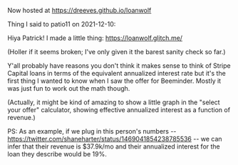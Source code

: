 Now hosted at https://dreeves.github.io/loanwolf

Thing I said to patio11 on 2021-12-10:

Hiya Patrick! I made a little thing:
https://loanwolf.glitch.me/

(Holler if it seems broken; I've only given it the barest sanity check so far.)

Y'all probably have reasons you don't think it makes sense to think of Stripe Capital loans in terms of the equivalent annualized interest rate but it's the first thing I wanted to know when I saw the offer for Beeminder. Mostly it was just fun to work out the math though.

(Actually, it might be kind of amazing to show a little graph in the "select your offer" calculator, showing effective annualized interest as a function of revenue.)

PS: As an example, if we plug in this person's numbers -- https://twitter.com/shaneharter/status/1469041854238785536 -- we can infer that their revenue is $37.9k/mo and their annualized interest for the loan they describe would be 19%.

